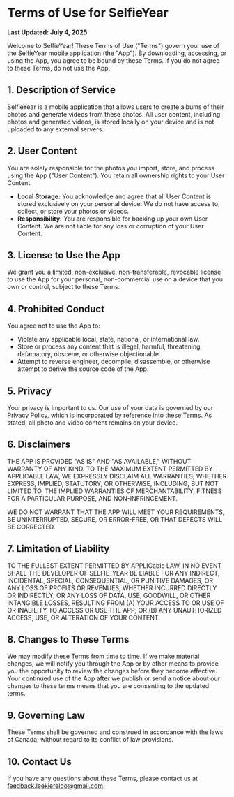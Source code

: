 # Terms of Use for SelfieYear

**Last Updated: July 4, 2025**

Welcome to SelfieYear! These Terms of Use ("Terms") govern your use of the SelfieYear mobile application (the "App"). By downloading, accessing, or using the App, you agree to be bound by these Terms. If you do not agree to these Terms, do not use the App.

## 1. Description of Service

SelfieYear is a mobile application that allows users to create albums of their photos and generate videos from these photos. All user content, including photos and generated videos, is stored locally on your device and is not uploaded to any external servers.

## 2. User Content

You are solely responsible for the photos you import, store, and process using the App ("User Content"). You retain all ownership rights to your User Content.

*   **Local Storage:** You acknowledge and agree that all User Content is stored exclusively on your personal device. We do not have access to, collect, or store your photos or videos.
*   **Responsibility:** You are responsible for backing up your own User Content. We are not liable for any loss or corruption of your User Content.

## 3. License to Use the App

We grant you a limited, non-exclusive, non-transferable, revocable license to use the App for your personal, non-commercial use on a device that you own or control, subject to these Terms.

## 4. Prohibited Conduct

You agree not to use the App to:
*   Violate any applicable local, state, national, or international law.
*   Store or process any content that is illegal, harmful, threatening, defamatory, obscene, or otherwise objectionable.
*   Attempt to reverse engineer, decompile, disassemble, or otherwise attempt to derive the source code of the App.

## 5. Privacy

Your privacy is important to us. Our use of your data is governed by our Privacy Policy, which is incorporated by reference into these Terms. As stated, all photo and video content remains on your device.

## 6. Disclaimers

THE APP IS PROVIDED "AS IS" AND "AS AVAILABLE," WITHOUT WARRANTY OF ANY KIND. TO THE MAXIMUM EXTENT PERMITTED BY APPLICABLE LAW, WE EXPRESSLY DISCLAIM ALL WARRANTIES, WHETHER EXPRESS, IMPLIED, STATUTORY, OR OTHERWISE, INCLUDING, BUT NOT LIMITED TO, THE IMPLIED WARRANTIES OF MERCHANTABILITY, FITNESS FOR A PARTICULAR PURPOSE, AND NON-INFRINGEMENT.

WE DO NOT WARRANT THAT THE APP WILL MEET YOUR REQUIREMENTS, BE UNINTERRUPTED, SECURE, OR ERROR-FREE, OR THAT DEFECTS WILL BE CORRECTED.

## 7. Limitation of Liability

TO THE FULLEST EXTENT PERMITTED BY APPLICable LAW, IN NO EVENT SHALL THE DEVELOPER OF SELFIE_YEAR BE LIABLE FOR ANY INDIRECT, INCIDENTAL, SPECIAL, CONSEQUENTIAL, OR PUNITIVE DAMAGES, OR ANY LOSS OF PROFITS OR REVENUES, WHETHER INCURRED DIRECTLY OR INDIRECTLY, OR ANY LOSS OF DATA, USE, GOODWILL, OR OTHER INTANGIBLE LOSSES, RESULTING FROM (A) YOUR ACCESS TO OR USE OF OR INABILITY TO ACCESS OR USE THE APP; OR (B) ANY UNAUTHORIZED ACCESS, USE, OR ALTERATION OF YOUR CONTENT.

## 8. Changes to These Terms

We may modify these Terms from time to time. If we make material changes, we will notify you through the App or by other means to provide you the opportunity to review the changes before they become effective. Your continued use of the App after we publish or send a notice about our changes to these terms means that you are consenting to the updated terms.

## 9. Governing Law

These Terms shall be governed and construed in accordance with the laws of Canada, without regard to its conflict of law provisions.

## 10. Contact Us

If you have any questions about these Terms, please contact us at feedback.leekiereloo@gmail.com.
